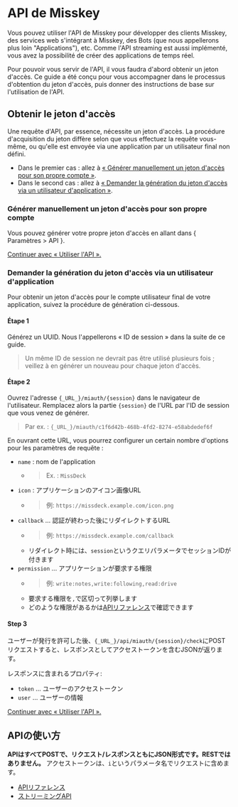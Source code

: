 # API de Misskey

Vous pouvez utiliser l'API de Misskey pour développer des clients Misskey, des services web s'intégrant à Misskey, des Bots (que nous appellerons plus loin "Applications"), etc. Comme l'API streaming est aussi implémenté, vous avez la possibilité de créer des applications de temps réel.

Pour pouvoir vous servir de l'API, il vous faudra d'abord obtenir un jeton d'accès. Ce guide a été conçu pour vous accompagner dans le processus d'obtention du jeton d'accès, puis donner des instructions de base sur l'utilisation de l'API.

## Obtenir le jeton d'accès
Une requête d'API, par essence, nécessite un jeton d'accès. La procédure d'acquisition du jeton diffère selon que vous effectuez la requête vous-même, ou qu'elle est envoyée via une application par un utilisateur final non défini.

* Dans le premier cas : allez à [« Générer manuellement un jeton d'accès pour son propre compte »](#自分自身のアクセストークンを手動発行する).
* Dans le second cas : allez à [« Demander la génération du jeton d'accès via un utilisateur d'application »](#アプリケーション利用者にアクセストークンの発行をリクエストする).

### Générer manuellement un jeton d'accès pour son propre compte
Vous pouvez générer votre propre jeton d'accès en allant dans { Paramètres > API }.

[Continuer avec « Utiliser l'API ».](#APIの使い方)

### Demander la génération du jeton d'accès via un utilisateur d'application
Pour obtenir un jeton d'accès pour le compte utilisateur final de votre application, suivez la procédure de génération ci-dessous.

#### Étape 1

Générez un UUID. Nous l'appellerons « ID de session » dans la suite de ce guide.

> Un même ID de session ne devrait pas être utilisé plusieurs fois ; veillez à en générer un nouveau pour chaque jeton d'accès.

#### Étape 2

Ouvrez l'adresse `{_URL_}/miauth/{session}` dans le navigateur de l'utilisateur. Remplacez alors la partie `{session}` de l'URL par l'ID de session que vous venez de générer.
> Par ex. : `{_URL_}/miauth/c1f6d42b-468b-4fd2-8274-e58abdedef6f`

En ouvrant cette URL, vous pourrez configurer un certain nombre d'options pour les paramètres de requête :
* `name` :  nom de l'application
    * > Ex. : `MissDeck`
* `icon` :  アプリケーションのアイコン画像URL
    * > 例: `https://missdeck.example.com/icon.png`
* `callback` ... 認証が終わった後にリダイレクトするURL
    * > 例: `https://missdeck.example.com/callback`
    * リダイレクト時には、`session`というクエリパラメータでセッションIDが付きます
* `permission` ... アプリケーションが要求する権限
    * > 例: `write:notes,write:following,read:drive`
    * 要求する権限を`,`で区切って列挙します
    * どのような権限があるかは[APIリファレンス](/api-doc)で確認できます

#### Step 3
ユーザーが発行を許可した後、`{_URL_}/api/miauth/{session}/check`にPOSTリクエストすると、レスポンスとしてアクセストークンを含むJSONが返ります。

レスポンスに含まれるプロパティ:
* `token` ... ユーザーのアクセストークン
* `user` ... ユーザーの情報

[Continuer avec « Utiliser l'API ».](#APIの使い方)

## APIの使い方
**APIはすべてPOSTで、リクエスト/レスポンスともにJSON形式です。RESTではありません。** アクセストークンは、`i`というパラメータ名でリクエストに含めます。

* [APIリファレンス](/api-doc)
* [ストリーミングAPI](./stream)
